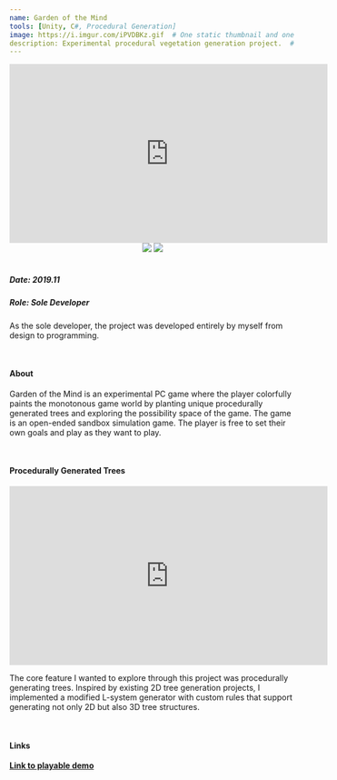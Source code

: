```yaml
---
name: Garden of the Mind
tools: [Unity, C#, Procedural Generation]
image: https://i.imgur.com/iPVDBKz.gif  # One static thumbnail and one animated thumbnail locally.
description: Experimental procedural vegetation generation project.  # 2019
---
```


<!-- Tech Demo (e.g. Video & Images) -->
<div class="video">
    <iframe width="560" height="315" src="https://www.youtube.com/embed/m-jjbpWpNgw" title="YouTube video player" frameborder="0" allow="accelerometer; autoplay; clipboard-write; encrypted-media; gyroscope; picture-in-picture" allowfullscreen></iframe>
</div>

<center> 
    <img src="https://i.imgur.com/aXv0UrX.jpg"/>
    <img src="https://i.imgur.com/o8BE1hT.jpg"/>
</center>

<br>

<!-- Detailed Role & Date -->
##### Date: 2019.11
##### Role: Sole Developer

As the sole developer, the project was developed entirely by myself from design to programming.

<br>

<!-- Abstract / About -->
#### About

Garden of the Mind is an experimental PC game where the player colorfully paints the monotonous game world by planting unique procedurally generated trees and exploring the possibility space of the game. The game is an open-ended sandbox simulation game. The player is free to set their own goals and play as they want to play.

<br>

<!-- Technical Features & Challenges & Highlights -->
#### Procedurally Generated Trees

<div class="video">
    <iframe width="560" height="315" src="https://www.youtube.com/embed/nLPx8Yo-3ms?playlist=nLPx8Yo-3ms&loop=1&mute=1" title="YouTube video player" frameborder="0" allow="accelerometer; autoplay; clipboard-write; encrypted-media; gyroscope; picture-in-picture" allowfullscreen></iframe>
</div>

The core feature I wanted to explore through this project was procedurally generating trees. Inspired by existing 2D tree generation projects, I implemented a modified L-system generator with custom rules that support generating not only 2D but also 3D tree structures.

<br>

<!-- Miscellaneous (e.g. Awards & Links) -->
#### Links

**[Link to playable demo](https://sunny00.itch.io/garden-of-the-mind)**